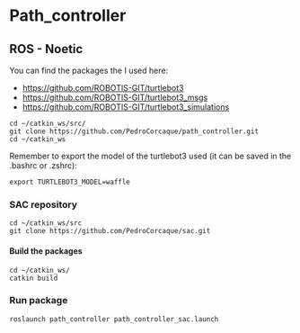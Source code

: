 # Path_controller

## ROS - Noetic
You can find the packages the I used here:
- https://github.com/ROBOTIS-GIT/turtlebot3
- https://github.com/ROBOTIS-GIT/turtlebot3_msgs
- https://github.com/ROBOTIS-GIT/turtlebot3_simulations

```
cd ~/catkin_ws/src/
git clone https://github.com/PedroCorcaque/path_controller.git
cd ~/catkin_ws
```

Remember to export the model of the turtlebot3 used (it can be saved in the .bashrc or .zshrc):
```
export TURTLEBOT3_MODEL=waffle
```

### SAC repository

```
cd ~/catkin_ws/src
git clone https://github.com/PedroCorcaque/sac.git
```

#### Build the packages

```
cd ~/catkin_ws/
catkin build
```

### Run package 
```
roslaunch path_controller path_controller_sac.launch
```

